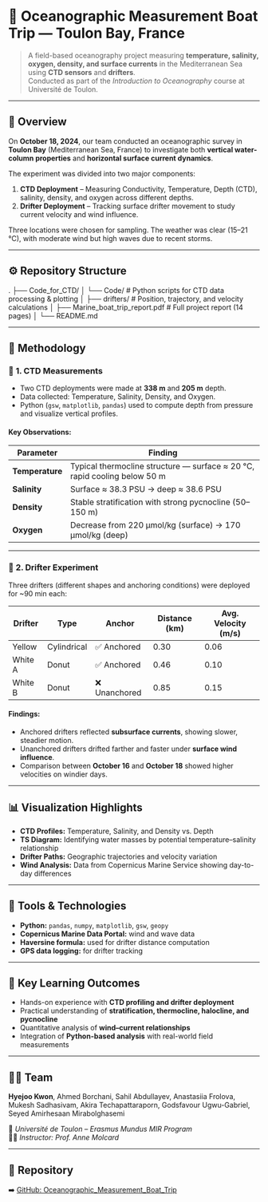 # 🌊 Oceanographic Measurement Boat Trip — Toulon Bay, France

> A field-based oceanography project measuring **temperature, salinity, oxygen, density, and surface currents** in the Mediterranean Sea using **CTD sensors** and **drifters**.  
> Conducted as part of the *Introduction to Oceanography* course at Université de Toulon.

---

## 📍 Overview

On **October 18, 2024**, our team conducted an oceanographic survey in **Toulon Bay** (Mediterranean Sea, France) to investigate both **vertical water-column properties** and **horizontal surface current dynamics**.

The experiment was divided into two major components:
1. **CTD Deployment** – Measuring Conductivity, Temperature, Depth (CTD), salinity, density, and oxygen across different depths.
2. **Drifter Deployment** – Tracking surface drifter movement to study current velocity and wind influence.

Three locations were chosen for sampling. The weather was clear (15–21 °C), with moderate wind but high waves due to recent storms.

---

## ⚙️ Repository Structure

.
├── Code_for_CTD/
│ └── Code/ # Python scripts for CTD data processing & plotting
│
├── drifters/ # Position, trajectory, and velocity calculations
│
├── Marine_boat_trip_report.pdf # Full project report (14 pages)
│
└── README.md


---

## 🧪 Methodology

### 🔹 **1. CTD Measurements**
- Two CTD deployments were made at **338 m** and **205 m** depth.
- Data collected: Temperature, Salinity, Density, and Oxygen.
- Python (`gsw`, `matplotlib`, `pandas`) used to compute depth from pressure and visualize vertical profiles.

#### Key Observations:
| Parameter | Finding |
|------------|----------|
| **Temperature** | Typical thermocline structure — surface ≈ 20 °C, rapid cooling below 50 m |
| **Salinity** | Surface ≈ 38.3 PSU → deep ≈ 38.6 PSU |
| **Density** | Stable stratification with strong pycnocline (50–150 m) |
| **Oxygen** | Decrease from 220 µmol/kg (surface) → 170 µmol/kg (deep) |

---

### 🔹 **2. Drifter Experiment**
Three drifters (different shapes and anchoring conditions) were deployed for ~90 min each:

| Drifter | Type | Anchor | Distance (km) | Avg. Velocity (m/s) |
|----------|------|---------|----------------|----------------------|
| Yellow   | Cylindrical | ✅ Anchored | 0.30 | 0.06 |
| White A  | Donut | ✅ Anchored | 0.46 | 0.10 |
| White B  | Donut | ❌ Unanchored | 0.85 | 0.15 |

#### Findings:
- Anchored drifters reflected **subsurface currents**, showing slower, steadier motion.  
- Unanchored drifters drifted farther and faster under **surface wind influence**.  
- Comparison between **October 16** and **October 18** showed higher velocities on windier days.

---

## 📊 Visualization Highlights

- **CTD Profiles:** Temperature, Salinity, and Density vs. Depth  
- **TS Diagram:** Identifying water masses by potential temperature–salinity relationship  
- **Drifter Paths:** Geographic trajectories and velocity variation  
- **Wind Analysis:** Data from Copernicus Marine Service showing day-to-day differences

---

## 🧩 Tools & Technologies
- **Python:** `pandas`, `numpy`, `matplotlib`, `gsw`, `geopy`
- **Copernicus Marine Data Portal:** wind and wave data
- **Haversine formula:** used for drifter distance computation
- **GPS data logging:** for drifter tracking

---

## 🧠 Key Learning Outcomes
- Hands-on experience with **CTD profiling and drifter deployment**
- Practical understanding of **stratification, thermocline, halocline, and pycnocline**
- Quantitative analysis of **wind–current relationships**
- Integration of **Python-based analysis** with real-world field measurements

---

## 👩‍🔬 Team
**Hyejoo Kwon**, Ahmed Borchani, Sahil Abdullayev, Anastasiia Frolova,  
Mukesh Sadhasivam, Akira Techapattaraporn, Godsfavour Ugwu-Gabriel,  
Seyed Amirhesaan Mirabolghasemi  

📍 *Université de Toulon – Erasmus Mundus MIR Program*  
🧑‍🏫 *Instructor: Prof. Anne Molcard*  

---

## 🔗 Repository
➡️ [GitHub: Oceanographic_Measurement_Boat_Trip](https://github.com/S1194789/Oceanographic_Measurement_Boat_Trip)
